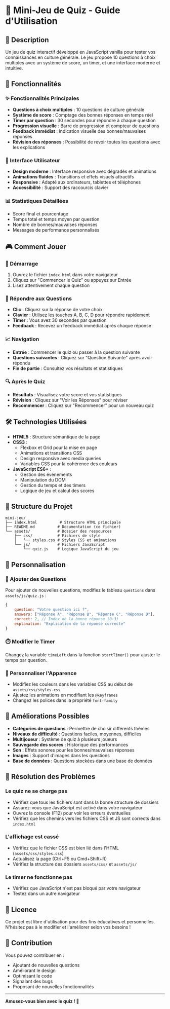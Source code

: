 # 🧠 Mini-Jeu de Quiz - Guide d'Utilisation

## 📖 Description

Un jeu de quiz interactif développé en JavaScript vanilla pour tester vos connaissances en culture générale. Le jeu propose 10 questions à choix multiples avec un système de score, un timer, et une interface moderne et intuitive.

## 🎯 Fonctionnalités

### ✨ Fonctionnalités Principales

- **Questions à choix multiples** : 10 questions de culture générale
- **Système de score** : Comptage des bonnes réponses en temps réel
- **Timer par question** : 30 secondes pour répondre à chaque question
- **Progression visuelle** : Barre de progression et compteur de questions
- **Feedback immédiat** : Indication visuelle des bonnes/mauvaises réponses
- **Révision des réponses** : Possibilité de revoir toutes les questions avec les explications

### 🎨 Interface Utilisateur

- **Design moderne** : Interface responsive avec dégradés et animations
- **Animations fluides** : Transitions et effets visuels attractifs
- **Responsive** : Adapté aux ordinateurs, tablettes et téléphones
- **Accessibilité** : Support des raccourcis clavier

### 📊 Statistiques Détaillées

- Score final et pourcentage
- Temps total et temps moyen par question
- Nombre de bonnes/mauvaises réponses
- Messages de performance personnalisés

## 🎮 Comment Jouer

### 🚀 Démarrage

1. Ouvrez le fichier `index.html` dans votre navigateur
2. Cliquez sur "Commencer le Quiz" ou appuyez sur Entrée
3. Lisez attentivement chaque question

### 🎯 Répondre aux Questions

- **Clic** : Cliquez sur la réponse de votre choix
- **Clavier** : Utilisez les touches A, B, C, D pour répondre rapidement
- **Timer** : Vous avez 30 secondes par question
- **Feedback** : Recevez un feedback immédiat après chaque réponse

### 📈 Navigation

- **Entrée** : Commencer le quiz ou passer à la question suivante
- **Questions suivantes** : Cliquez sur "Question Suivante" après avoir répondu
- **Fin de partie** : Consultez vos résultats et statistiques

### 🔍 Après le Quiz

- **Résultats** : Visualisez votre score et vos statistiques
- **Révision** : Cliquez sur "Voir les Réponses" pour réviser
- **Recommencer** : Cliquez sur "Recommencer" pour un nouveau quiz

## 🛠️ Technologies Utilisées

- **HTML5** : Structure sémantique de la page
- **CSS3** :
  - Flexbox et Grid pour la mise en page
  - Animations et transitions CSS
  - Design responsive avec media queries
  - Variables CSS pour la cohérence des couleurs
- **JavaScript ES6+** :
  - Gestion des événements
  - Manipulation du DOM
  - Gestion du temps et des timers
  - Logique de jeu et calcul des scores

## 📁 Structure du Projet

```
mini-jeu/
├── index.html          # Structure HTML principale
├── README.md          # Documentation (ce fichier)
└── assets/            # Dossier des ressources
    ├── css/           # Fichiers de style
    │   └── styles.css # Styles CSS et animations
    └── js/            # Fichiers JavaScript
        └── quiz.js    # Logique JavaScript du jeu
```

## 🎨 Personnalisation

### 🔧 Ajouter des Questions

Pour ajouter de nouvelles questions, modifiez le tableau `questions` dans `assets/js/quiz.js` :

```javascript
{
    question: "Votre question ici ?",
    answers: ["Réponse A", "Réponse B", "Réponse C", "Réponse D"],
    correct: 2, // Index de la bonne réponse (0-3)
    explanation: "Explication de la réponse correcte"
}
```

### ⏱️ Modifier le Timer

Changez la variable `timeLeft` dans la fonction `startTimer()` pour ajuster le temps par question.

### 🎨 Personnaliser l'Apparence

- Modifiez les couleurs dans les variables CSS au début de `assets/css/styles.css`
- Ajustez les animations en modifiant les `@keyframes`
- Changez les polices dans la propriété `font-family`

## 🎯 Améliorations Possibles

- **Catégories de questions** : Permettre de choisir différents thèmes
- **Niveaux de difficulté** : Questions faciles, moyennes, difficiles
- **Multijoueur** : Système de quiz à plusieurs joueurs
- **Sauvegarde des scores** : Historique des performances
- **Son** : Effets sonores pour les bonnes/mauvaises réponses
- **Images** : Support d'images dans les questions
- **Base de données** : Questions stockées dans une base de données

## 🐛 Résolution des Problèmes

### Le quiz ne se charge pas

- Vérifiez que tous les fichiers sont dans la bonne structure de dossiers
- Assurez-vous que JavaScript est activé dans votre navigateur
- Ouvrez la console (F12) pour voir les erreurs éventuelles
- Vérifiez que les chemins vers les fichiers CSS et JS sont corrects dans `index.html`

### L'affichage est cassé

- Vérifiez que le fichier CSS est bien lié dans l'HTML (`assets/css/styles.css`)
- Actualisez la page (Ctrl+F5 ou Cmd+Shift+R)
- Vérifiez la structure des dossiers `assets/css/` et `assets/js/`

### Le timer ne fonctionne pas

- Vérifiez que JavaScript n'est pas bloqué par votre navigateur
- Testez dans un autre navigateur

## 📝 Licence

Ce projet est libre d'utilisation pour des fins éducatives et personnelles. N'hésitez pas à le modifier et l'améliorer selon vos besoins !

## 🤝 Contribution

Vous pouvez contribuer en :

- Ajoutant de nouvelles questions
- Améliorant le design
- Optimisant le code
- Signalant des bugs
- Proposant de nouvelles fonctionnalités

---

**Amusez-vous bien avec le quiz ! 🎉**
